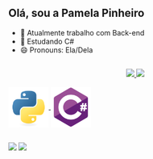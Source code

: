 ## **Olá, sou a Pamela Pinheiro**

- 🔭 Atualmente trabalho com Back-end
- 🌱 Estudando C#
- 😄 Pronouns: Ela/Dela

##

<div align="center">
  <a href="https://github.com/DevPamela">
  <img height="275em" src="https://github-readme-stats.vercel.app/api?username=DevPamela&show_icons=true&theme=city_lights&include_all_commits=true&count_private=true"/>
  <img height="180em" src="https://github-readme-stats.vercel.app/api/top-langs/?username=DevPamela&layout=compact&langs_count=7&theme=city_lights"/>
</div>
  <div style="display: inline_block"><br>
  <img align="center" alt="Rafa-Python" height="80" width="80" src="https://raw.githubusercontent.com/devicons/devicon/master/icons/python/python-original.svg">
  <img align="center" alt="Rafa-Csharp" height="80" width="80" src="https://raw.githubusercontent.com/devicons/devicon/master/icons/csharp/csharp-original.svg">
 
</div>
  
  ##
  <div>
  <a href = "pamelajpinheiro@gmail.com"><img src="https://img.shields.io/badge/-Gmail-%23333?style=for-the-badge&logo=gmail&logoColor=white" target="_blank"></a>
  <a href="https://www.linkedin.com/in/pamela-pinheiro/in/" target="_blank"><img src="https://img.shields.io/badge/-LinkedIn-%230077B5?style=for-the-badge&logo=linkedin&logoColor=white" target="_blank"></a> 
 
   </div>
